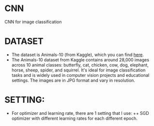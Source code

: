 # CNN
CNN for image classification 

# DATASET 
+ The dataset is Animals-10 (from Kaggle), which you can find [here](https://www.kaggle.com/datasets/alessiocorrado99/animals10/data).
+ The Animals-10 dataset from Kaggle contains around 28,000 images across 10 animal classes: butterfly, cat, chicken, cow, dog, elephant, horse, sheep, spider, and squirrel. It's ideal for image classification tasks and is widely used in computer vision projects and educational settings. The images are in JPG format and vary in resolution.

# SETTING: 
+ For optimizer and learning rate, there are 1 setting that I use:
++ SGD optimizer with different learning rates for each different epoch.
